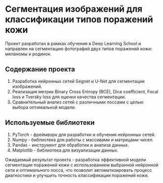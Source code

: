 # Сегментация изображений для классификации типов поражений кожи

Проект разработан в рамках обучения в Deep Learning School и направлен на сегментацию фотографий двух типов поражений кожи: меланомы и родинок.

## Содержание проекта
1. Разработка нейронных сетей Segnet и U-Net для сегментации изображений.
2. Реализация метрик Binary Cross Entropy (BCE), Dice coefficient, Focal loss и Tversky loss для оценки качества сегментации.
3. Сравнительный анализ сетей с различными лоссами с целью выбора оптимальной модели.

## Используемые библиотеки
1. PyTorch - фреймворк для разработки и обучения нейронных сетей.
2. Numpy - библиотека для работы с массивами и матрицами чисел.
3. Pandas - инструмент для обработки и анализа данных.
4. Matplotlib - библиотека для визуализации данных.

Ожидаемый результат проекта - разработка эффективной модели сегментации поражений кожи с использованием выбранной нейронной сети и оптимального лосса, что позволит автоматизировать процесс диагностики и улучшить точность классификации поражений кожи.

